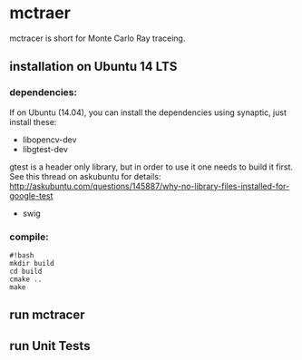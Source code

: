 # mctraer

mctracer is short for Monte Carlo Ray traceing.

## installation on Ubuntu 14 LTS

### dependencies:
If on Ubuntu (14.04), you can install the dependencies using
synaptic, just install these:

* libopencv-dev
* libgtest-dev

gtest is a header only library, but in order to use it
one needs to build it first. See this thread on askubuntu
for details:
http://askubuntu.com/questions/145887/why-no-library-files-installed-for-google-test

* swig

### compile:
```
#!bash
mkdir build
cd build
cmake ..
make

```
## run mctracer

## run Unit Tests